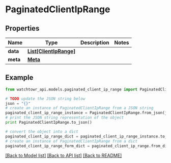 # PaginatedClientIpRange


## Properties
Name | Type | Description | Notes
------------ | ------------- | ------------- | -------------
**data** | [**List[ClientIpRange]**](ClientIpRange.md) |  | 
**meta** | [**Meta**](Meta.md) |  | 

## Example

```python
from watchtowr_api.models.paginated_client_ip_range import PaginatedClientIpRange

# TODO update the JSON string below
json = "{}"
# create an instance of PaginatedClientIpRange from a JSON string
paginated_client_ip_range_instance = PaginatedClientIpRange.from_json(json)
# print the JSON string representation of the object
print PaginatedClientIpRange.to_json()

# convert the object into a dict
paginated_client_ip_range_dict = paginated_client_ip_range_instance.to_dict()
# create an instance of PaginatedClientIpRange from a dict
paginated_client_ip_range_form_dict = paginated_client_ip_range.from_dict(paginated_client_ip_range_dict)
```
[[Back to Model list]](../README.md#documentation-for-models) [[Back to API list]](../README.md#documentation-for-api-endpoints) [[Back to README]](../README.md)


